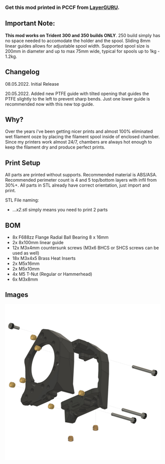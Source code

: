 ### Get this mod printed in PCCF from [LayerGURU](https://layerguru.com/product-category/voron-design/).

## Important Note:

**This mod works on Trident 300 and 350 builds ONLY**. 250 build simply has no space needed to accomodate the holder and the spool.
Sliding 8mm linear guides allows for adjustable spool width. Supported spool size is 200mm in diameter and up to max 75mm wide, typical for spools up to 1kg - 1.2kg.

## Changelog
08.05.2022.
Initial Release

20.05.2022.
Added new PTFE guide with tilted opening that guides the PTFE slightly to the left to prevent sharp bends. Just one lower guide is recommended now with this new top guide.

## Why?

Over the years i've been getting nicer prints and almost 100% eliminated wet filament ooze by placing the filament spool inside of enclosed chamber. Since my printers work almost 24/7, chambers are always hot enough to keep the filament dry and produce perfect prints.

## Print Setup

All parts are printed without supports. Recommended material is ABS/ASA. Recommended perimeter count is 4 and 5 top/bottom layers with infil from 30%+. All parts in STL already have correct orientation, just import and print.

STL File naming:
- ..._x2_.stl simply means you need to print 2 parts

## BOM

- 8x F688zz Flange Radial Ball Bearing 8 x 16mm
- 2x 8x100mm linear guide
- 12x M3x4mm countersunk screws (M3x6 BHCS or SHCS screws can be used as well)
- 18x M3x4x5 Brass Heat Inserts
- 2x M5x16mm
- 2x M5x10mm
- 4x M5 T-Nut (Regular or Hammerhead)
- 6x M3x8mm

## Images

![1](/Orbiter_2.0_SB_CW2_Enclosed/Images/Orbiter_2.0_SB_CW2_Enclosed__006.jpg)
